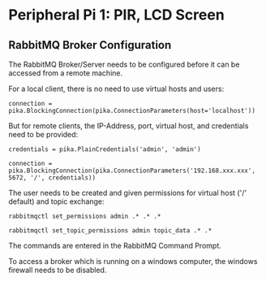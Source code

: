 # Peripheral Pi 1: PIR, LCD Screen

## RabbitMQ Broker Configuration
The RabbitMQ Broker/Server needs to be configured before it can be accessed from a remote machine.

For a local client, there is no need to use virtual hosts and users:

`connection = pika.BlockingConnection(pika.ConnectionParameters(host='localhost'))`

But for remote clients, the IP-Address, port, virtual host, and credentials need to be provided:

`credentials = pika.PlainCredentials('admin', 'admin')`

`connection = pika.BlockingConnection(pika.ConnectionParameters('192.168.xxx.xxx', 5672, '/', credentials))`

The user needs to be created and given permissions for virtual host ('/' default) and topic exchange:

`rabbitmqctl set_permissions admin .* .* .*`

`rabbitmqctl set_topic_permissions admin topic_data .* .*`

The commands are entered in the RabbitMQ Command Prompt.

To access a broker which is running on a windows computer, the windows firewall needs to be disabled.